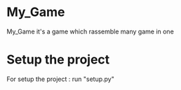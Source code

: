 # My_Game
My_Game it's a game which rassemble many game in one 

# Setup the project
For setup the project : run "setup.py" 